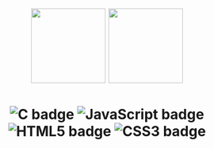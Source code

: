 <h1 align="center">
  <img height="150em" src="https://github-readme-stats-eight-theta.vercel.app/api?username=YureDomingues&theme=gotham&include_all_commits=true&count_private=false&contribs&show_icons=true&" alt=""/>
  <img height="150em" src="https://github-readme-stats-eight-theta.vercel.app/api/top-langs/?username=YureDomingues&layout=compact&theme=gotham&hide=none" alt=""/>
</h1>
<h1 align="center">
  <img src="https://img.shields.io/badge/C-00599C?style=for-the-badge&logo=c&logoColor=white" alt="C badge">
  <img src="https://img.shields.io/badge/JavaScript-F7DF1E?style=for-the-badge&logo=javascript&logoColor=black" alt="JavaScript badge">
  <img src="https://img.shields.io/badge/HTML5-E34F26?style=for-the-badge&logo=html5&logoColor=white" alt="HTML5 badge">
  <img src="https://img.shields.io/badge/CSS3-1572B6?style=for-the-badge&logo=css3&logoColor=white" alt="CSS3 badge">
</h1>
